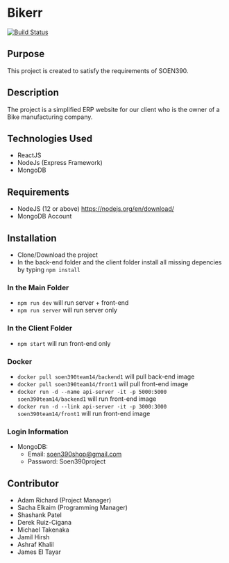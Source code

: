 # Bikerr
[![Build Status](https://travis-ci.com/shash3/SOEN390-team14.svg?token=yqePnie6vvPik5z1MhQa&branch=master)](https://travis-ci.com/shash3/SOEN390-team14)

## Purpose
This project is created to satisfy the requirements of SOEN390.

## Description
The project is a simplified ERP website for our client who is the owner of a Bike manufacturing company.

## Technologies Used
* ReactJS
* NodeJs (Express Framework)
* MongoDB

## Requirements
* NodeJS (12 or above) https://nodejs.org/en/download/
* MongoDB Account

## Installation
* Clone/Download the project
* In the back-end folder and the client folder install all missing depencies by typing `npm install` 

### In the Main Folder
* `npm run dev` will run server + front-end
* `npm run server` will run server only

### In the Client Folder
* `npm start` will run front-end only

### Docker
* `docker pull soen390team14/backend1` will pull back-end image
* `docker pull soen390team14/front1` will pull front-end image
* `docker run -d --name api-server -it -p 5000:5000 soen390team14/backend1` will run front-end image
* `docker run -d --link api-server -it -p 3000:3000 soen390team14/front1` will run front-end image

### Login Information
- MongoDB:
  - Email: soen390shop@gmail.com
  - Password: Soen390project

## Contributor
* Adam Richard (Project Manager)
* Sacha Elkaim (Programming Manager)
* Shashank Patel
* Derek Ruiz-Cigana
* Michael Takenaka 
* Jamil	Hirsh	
* Ashraf Khalil	
* James	El Tayar
